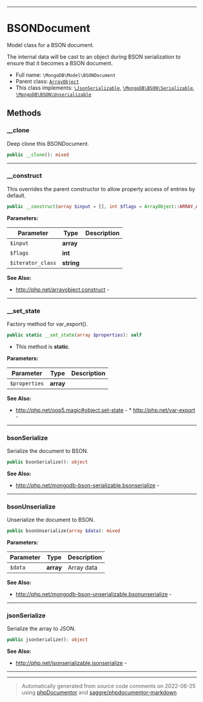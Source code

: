 ***

# BSONDocument

Model class for a BSON document.

The internal data will be cast to an object during BSON serialization to
ensure that it becomes a BSON document.

* Full name: `\MongoDB\Model\BSONDocument`
* Parent class: [`ArrayObject`](../../ArrayObject.md)
* This class implements:
[`\JsonSerializable`](../../JsonSerializable.md), [`\MongoDB\BSON\Serializable`](../BSON/Serializable.md), [`\MongoDB\BSON\Unserializable`](../BSON/Unserializable.md)




## Methods


### __clone

Deep clone this BSONDocument.

```php
public __clone(): mixed
```











***

### __construct

This overrides the parent constructor to allow property access of entries
by default.

```php
public __construct(array $input = [], int $flags = ArrayObject::ARRAY_AS_PROPS, string $iterator_class = &#039;ArrayIterator&#039;): mixed
```








**Parameters:**

| Parameter | Type | Description |
|-----------|------|-------------|
| `$input` | **array** |  |
| `$flags` | **int** |  |
| `$iterator_class` | **string** |  |



**See Also:**

* http://php.net/arrayobject.construct - 

***

### __set_state

Factory method for var_export().

```php
public static __set_state(array $properties): self
```



* This method is **static**.




**Parameters:**

| Parameter | Type | Description |
|-----------|------|-------------|
| `$properties` | **array** |  |



**See Also:**

* http://php.net/oop5.magic#object.set-state - * http://php.net/var-export - 

***

### bsonSerialize

Serialize the document to BSON.

```php
public bsonSerialize(): object
```










**See Also:**

* http://php.net/mongodb-bson-serializable.bsonserialize - 

***

### bsonUnserialize

Unserialize the document to BSON.

```php
public bsonUnserialize(array $data): mixed
```








**Parameters:**

| Parameter | Type | Description |
|-----------|------|-------------|
| `$data` | **array** | Array data |



**See Also:**

* http://php.net/mongodb-bson-unserializable.bsonunserialize - 

***

### jsonSerialize

Serialize the array to JSON.

```php
public jsonSerialize(): object
```










**See Also:**

* http://php.net/jsonserializable.jsonserialize - 

***


***
> Automatically generated from source code comments on 2022-06-25 using [phpDocumentor](http://www.phpdoc.org/) and [saggre/phpdocumentor-markdown](https://github.com/Saggre/phpDocumentor-markdown)
